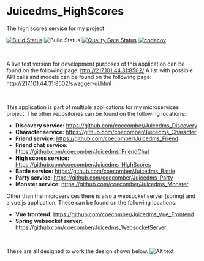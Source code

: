 # Juicedms_HighScores
 The high scores service for my project


[![Build Status](https://travis-ci.com/coecomber/Juicedms_HighScores.svg)](https://travis-ci.com/coecomber/Juicedms_HighScores) ![Build Status](https://img.shields.io/docker/cloud/build/coecomber/juicedms_highscores) [![Quality Gate Status](https://sonarcloud.io/api/project_badges/measure?project=coecomber_Juicedms_HighScores&metric=alert_status)](https://sonarcloud.io/dashboard?id=coecomber_Juicedms_HighScores) [![codecov](https://codecov.io/gh/coecomber/Juicedms_HighScores/branch/master/graph/badge.svg)](https://codecov.io/gh/coecomber/Juicedms_HighScores)

&nbsp;

A live test version for development purposes of this application can be found on the following page: http://217.101.44.31:8502/
A list with possible API calls and models can be found on the following page: http://217.101.44.31:8502/swagger-ui.html

&nbsp;

This application is part of multiple applications for my microservices project. The other repositories can be found on the following locations:
* **Discovery service:** https://github.com/coecomber/Juicedms_Discovery
* **Character service:** https://github.com/coecomber/Juicedms_Character
* **Friend service:** https://github.com/coecomber/Juicedms_Friend
* **Friend chat service:** https://github.com/coecomber/Juicedms_FriendChat
* **High scores service:** https://github.com/coecomber/Juicedms_HighScores
* **Battle service:** https://github.com/coecomber/Juicedms_Battle
* **Party service:** https://github.com/coecomber/Juicedms_Party
* **Monster service:** https://github.com/coecomber/Juicedms_Monster

Other than the microservices there is also a websocket server (spring) and a vue.js application. These can be found on the following locations:
* **Vue frontend:** https://github.com/coecomber/Juicedms_Vue_Frontend
* **Spring websocket server:** https://github.com/coecomber/Juicedms_WebsocketServer


&nbsp;

These are all designed to work the design shown below.
![Alt text](https://i.gyazo.com/7677acc8c462ca42a40f6f40f0ba4ab0.png "Microservices Design")
